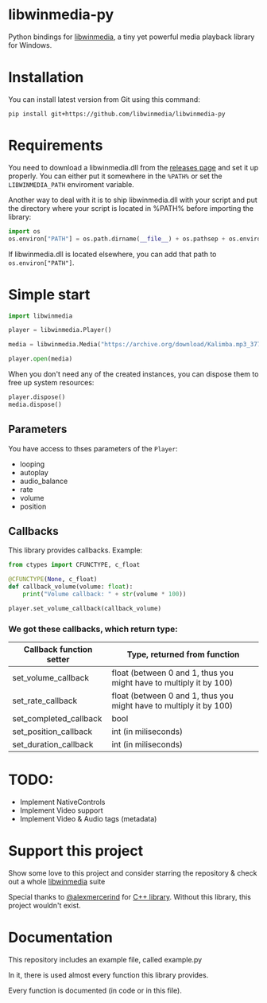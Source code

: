 # libwinmedia-py
Python bindings for [libwinmedia](https://github.com/harmonoid/libwinmedia), a tiny yet powerful media playback library for Windows.

# Installation
You can install latest version from Git using this command:
```shell
pip install git+https://github.com/libwinmedia/libwinmedia-py
```

# Requirements
You need to download a libwinmedia.dll from the [releases page](https://github.com/harmonoid/libwinmedia/releases) and set it up properly. You can either put it somewhere in the `%PATH%` or set the `LIBWINMEDIA_PATH` enviroment variable.

Another way to deal with it is to ship libwinmedia.dll with your script and put the directory where your script is located in %PATH% before importing the library:
```py
import os
os.environ["PATH"] = os.path.dirname(__file__) + os.pathsep + os.environ["PATH"]
```
If libwinmedia.dll is located elsewhere, you can add that path to `os.environ["PATH"]`.

# Simple start
```py
import libwinmedia

player = libwinmedia.Player()

media = libwinmedia.Media("https://archive.org/download/Kalimba.mp3_377/Kalimba.mp3")

player.open(media)
```

When you don't need any of the created instances, you can dispose them to free up system resources:
```py
player.dispose()
media.dispose()
```

## Parameters
You have access to thses parameters of the `Player`:
- looping
- autoplay
- audio_balance
- rate
- volume
- position

## Callbacks
This library provides callbacks.
Example:
```py
from ctypes import CFUNCTYPE, c_float

@CFUNCTYPE(None, c_float)
def callback_volume(volume: float):
    print("Volume callback: " + str(volume * 100))

player.set_volume_callback(callback_volume)
```
### We got these callbacks, which return type:
| Callback function setter | Type, returned from function                                       |
|--------------------------|--------------------------------------------------------------------|
| set_volume_callback      | float (between 0 and 1, thus you might have to multiply it by 100) |
| set_rate_callback        | float (between 0 and 1, thus you might have to multiply it by 100) |
| set_completed_callback   | bool                                                               |
| set_position_callback    | int (in miliseconds)                                               |
| set_duration_callback    | int (in miliseconds)                                               |

# TODO:
- Implement NativeControls
- Implement Video support
- Implement Video & Audio tags (metadata)

# Support this project
Show some love to this project and consider starring the repository & check out a whole [libwinmedia](https://github.com/libwinmedia) suite

Special thanks to [@alexmercerind](https://github.com/alexmercerind) for [C++ library](https://github.com/libwinmedia/libwinmedia).
Without this library, this project wouldn't exist.

# Documentation
This repository includes an example file, called example.py

In it, there is used almost every function this library provides.

Every function is documented (in code or in this file).